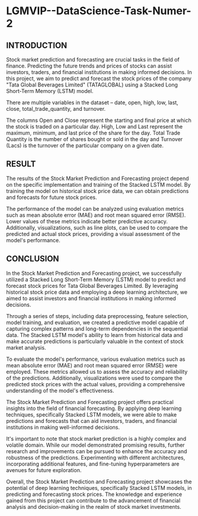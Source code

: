 # LGMVIP--DataScience-Task-Numer-2

## INTRODUCTION
Stock market prediction and forecasting are crucial tasks in the field of finance. Predicting the future trends and prices of stocks can assist investors, traders, and financial institutions in making informed decisions. In this project, we aim to predict and forecast the stock prices of the company "Tata Global Beverages Limited" (TATAGLOBAL) using a Stacked Long Short-Term Memory (LSTM) model.

There are multiple variables in the dataset – date, open, high, low, last, close, total_trade_quantity, and turnover.

The columns Open and Close represent the starting and final price at which the stock is traded on a particular day.
High, Low and Last represent the maximum, minimum, and last price of the share for the day.
Total Trade Quantity is the number of shares bought or sold in the day and Turnover (Lacs) is the turnover of the particular company on a given date.

## RESULT
The results of the Stock Market Prediction and Forecasting project depend on the specific implementation and training of the Stacked LSTM model. By training the model on historical stock price data, we can obtain predictions and forecasts for future stock prices.

The performance of the model can be analyzed using evaluation metrics such as mean absolute error (MAE) and root mean squared error (RMSE). Lower values of these metrics indicate better predictive accuracy. Additionally, visualizations, such as line plots, can be used to compare the predicted and actual stock prices, providing a visual assessment of the model's performance.

## CONCLUSION
In the Stock Market Prediction and Forecasting project, we successfully utilized a Stacked Long Short-Term Memory (LSTM) model to predict and forecast stock prices for Tata Global Beverages Limited. By leveraging historical stock price data and employing a deep learning architecture, we aimed to assist investors and financial institutions in making informed decisions.

Through a series of steps, including data preprocessing, feature selection, model training, and evaluation, we created a predictive model capable of capturing complex patterns and long-term dependencies in the sequential data. The Stacked LSTM model's ability to learn from historical data and make accurate predictions is particularly valuable in the context of stock market analysis.

To evaluate the model's performance, various evaluation metrics such as mean absolute error (MAE) and root mean squared error (RMSE) were employed. These metrics allowed us to assess the accuracy and reliability of the predictions. Additionally, visualizations were used to compare the predicted stock prices with the actual values, providing a comprehensive understanding of the model's effectiveness.

The Stock Market Prediction and Forecasting project offers practical insights into the field of financial forecasting. By applying deep learning techniques, specifically Stacked LSTM models, we were able to make predictions and forecasts that can aid investors, traders, and financial institutions in making well-informed decisions.

It's important to note that stock market prediction is a highly complex and volatile domain. While our model demonstrated promising results, further research and improvements can be pursued to enhance the accuracy and robustness of the predictions. Experimenting with different architectures, incorporating additional features, and fine-tuning hyperparameters are avenues for future exploration.

Overall, the Stock Market Prediction and Forecasting project showcases the potential of deep learning techniques, specifically Stacked LSTM models, in predicting and forecasting stock prices. The knowledge and experience gained from this project can contribute to the advancement of financial analysis and decision-making in the realm of stock market investments.
